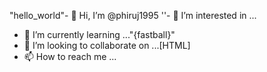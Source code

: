 "hello_world"- 👋 Hi, I’m @phiruj1995
'<fast>'- 👀 I’m interested in ...
- 🌱 I’m currently learning ..."{fastball}"
- 💞️ I’m looking to collaborate on ...[HTML]
- 📫 How to reach me ...

<!---
phiruj1995/phiruj1995 is a ✨ special ✨ repository because its `README.md` (this file) appears on your GitHub profile.
You can click the Preview link to take a look at your changes.
--->
